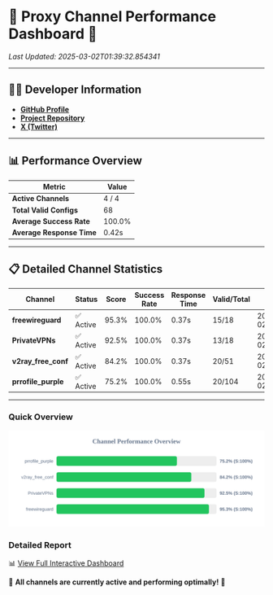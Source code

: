 # 🌟 Proxy Channel Performance Dashboard 🌟

_Last Updated: 2025-03-02T01:39:32.854341_

---

## 👩‍💻 Developer Information

- **[GitHub Profile](https://github.com/4n0nymou3)**  
- **[Project Repository](https://github.com/4n0nymou3/multi-proxy-config-fetcher)**  
- **[X (Twitter)](https://x.com/4n0nymou3)**  

---

## 📊 Performance Overview

| Metric                | Value       |
|-----------------------|-------------|
| **Active Channels**   | 4 / 4       |
| **Total Valid Configs** | 68          |
| **Average Success Rate** | 100.0%      |
| **Average Response Time** | 0.42s       |

---

## 📋 Detailed Channel Statistics

| Channel          | Status     | Score  | Success Rate | Response Time | Valid/Total | Last Success               |
|------------------|------------|--------|--------------|---------------|-------------|----------------------------|
| **freewireguard**  | ✅ Active  | 95.3%  | 100.0% | 0.37s         | 15/18       | 2025-03-02T01:39:32.852443 |
| **PrivateVPNs**  | ✅ Active  | 92.5%  | 100.0% | 0.37s         | 13/18       | 2025-03-02T01:39:32.458868 |
| **v2ray_free_conf**  | ✅ Active  | 84.2%  | 100.0% | 0.37s         | 20/51       | 2025-03-02T01:39:32.054757 |
| **prrofile_purple**  | ✅ Active  | 75.2%  | 100.0% | 0.55s         | 20/104       | 2025-03-02T01:39:31.609962 |

---

### Quick Overview
<div align="center">
  <a href="https://raw.githubusercontent.com/nullluser/NullRepo/refs/heads/main/assets/channel_stats_chart.svg">
    <img src="https://raw.githubusercontent.com/nullluser/NullRepo/refs/heads/main/assets/channel_stats_chart.svg" alt="Source Performance Statistics" width="800">
  </a>
</div>

### Detailed Report
📊 [View Full Interactive Dashboard](https://htmlpreview.github.io/?https://github.com/nullluser/NullRepo/blob/main/assets/performance_report.html)

🎉 **All channels are currently active and performing optimally!** 🎉
